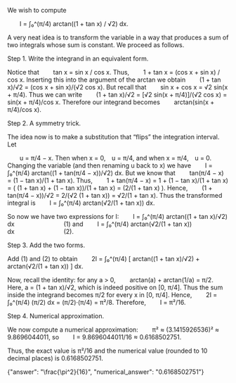 We wish to compute

  I = ∫₀^(π/4) arctan((1 + tan x) / √2) dx.

A very neat idea is to transform the variable in a way that produces a sum of two integrals whose sum is constant. We proceed as follows.

Step 1. Write the integrand in an equivalent form.

Notice that
  tan x = sin x / cos x.
Thus,
  1 + tan x = (cos x + sin x) / cos x.
Inserting this into the argument of the arctan we obtain
  (1 + tan x)/√2 = (cos x + sin x)/(√2 cos x).
But recall that
  sin x + cos x = √2 sin(x + π/4).
Thus we can write
  (1 + tan x)/√2 = [√2 sin(x + π/4)]/(√2 cos x) = sin(x + π/4)/cos x.
Therefore our integrand becomes
  arctan(sin(x + π/4)/cos x).

Step 2. A symmetry trick.

The idea now is to make a substitution that “flips” the integration interval. Let

  u = π/4 − x.
Then when x = 0, u = π/4, and when x = π/4, u = 0.
Changing the variable (and then renaming u back to x) we have
  I = ∫₀^(π/4) arctan((1 + tan(π/4 − x))/√2) dx.
But we know that
  tan(π/4 − x) = (1 − tan x)/(1 + tan x).
Thus,
  1 + tan(π/4 − x) = 1 + (1 − tan x)/(1 + tan x) = ( (1 + tan x) + (1 − tan x))/(1 + tan x) = (2/(1 + tan x) ).
Hence,
  (1 + tan(π/4 − x))/√2 = 2/(√2 (1 + tan x)) = √2/(1 + tan x).
Thus the transformed integral is
  I = ∫₀^(π/4) arctan(√2/(1 + tan x)) dx.

So now we have two expressions for I:
  I = ∫₀^(π/4) arctan((1 + tan x)/√2) dx        (1)
and
  I = ∫₀^(π/4) arctan(√2/(1 + tan x)) dx        (2).

Step 3. Add the two forms.

Add (1) and (2) to obtain
  2I = ∫₀^(π/4) [ arctan((1 + tan x)/√2) + arctan(√2/(1 + tan x)) ] dx.

Now, recall the identity: for any a > 0,
  arctan(a) + arctan(1/a) = π/2.
Here, a = (1 + tan x)/√2, which is indeed positive on [0, π/4]. Thus the sum inside the integrand becomes π/2 for every x in [0, π/4]. Hence,
  2I = ∫₀^(π/4) (π/2) dx = (π/2)·(π/4) = π²/8.
Therefore,
  I = π²/16.

Step 4. Numerical approximation.

We now compute a numerical approximation:
  π² ≈ (3.1415926536)² ≈ 9.8696044011,
so
  I = 9.8696044011/16 ≈ 0.6168502751.

Thus, the exact value is π²/16 and the numerical value (rounded to 10 decimal places) is 0.6168502751.

{"answer": "\\frac{\\pi^2}{16}", "numerical_answer": "0.6168502751"}